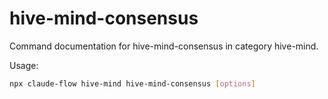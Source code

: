 # hive-mind-consensus

Command documentation for hive-mind-consensus in category hive-mind.

Usage:
```bash
npx claude-flow hive-mind hive-mind-consensus [options]
```
